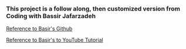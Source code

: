 ### This project is a follow along, then customized version from Coding with Bassir Jafarzadeh

[Reference to Basir's Github](https://github.com/basir/amazona)

[Reference to Basir's to YouTube Tutorial](https://www.youtube.com/watch?v=TRCDsB9i3bI&list=PLJRkDChH_7C2ZerDJnKswBrW8Hy-E710G&index=19&t=10646s&ab_channel=CodingwithBasir)



